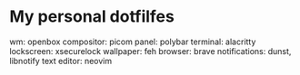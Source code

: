 # My personal dotfilfes

wm: openbox
compositor: picom
panel: polybar
terminal: alacritty
lockscreen: xsecurelock
wallpaper: feh
browser: brave
notifications: dunst, libnotify
text editor: neovim
